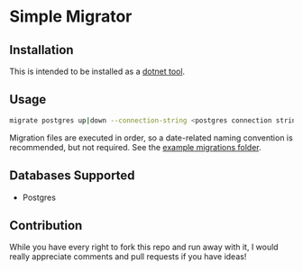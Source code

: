 # Simple Migrator

## Installation
This is intended to be installed as a [dotnet tool](https://docs.microsoft.com/en-us/dotnet/core/tools/dotnet-tool-install).

## Usage
``` bash
migrate postgres up|down --connection-string <postgres connection string> --folder <folder of migration files> [--to <migration name to stop at>]
```

Migration files are executed in order, so a date-related naming convention is recommended, but not required. See the [example migrations folder](example/).

## Databases Supported
- Postgres

## Contribution
While you have every right to fork this repo and run away with it, I would really appreciate comments and pull requests if you have ideas!